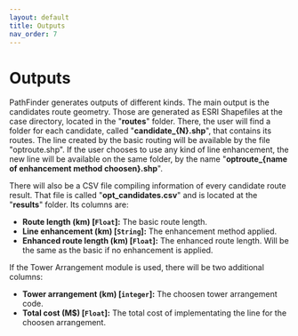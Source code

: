 ```yaml
---
layout: default
title: Outputs
nav_order: 7
---
```


# Outputs

PathFinder generates outputs of different kinds. The main output is the candidates route geometry. Those are generated as ESRI Shapefiles at the case directory, located in the "**routes**" folder. There, the user will find a folder for each candidate, called "**candidate_{N}.shp**", that contains its routes. The line created by the basic routing will be available by the file "optroute.shp". If the user chooses to use any kind of line enhancement, the new line will be available on the same folder, by the name "**optroute_{name of enhancement method choosen}.shp**". 

There will also be a CSV file compiling information of every candidate route result. That file is called "**opt_candidates.csv**" and is located at the "**results**" folder. Its columns are:
* **Route length (km) [`Float`]:** The basic route length.
* **Line enhancement (km) [`String`]:** The enhancement method applied.
* **Enhanced route length (km) [`Float`]:** The enhanced route length. Will be the same as the basic if no enhancement is applied.

If the Tower Arrangement module is used, there will be two additional columns:
* **Tower arrangement (km) [`integer`]:** The choosen tower arrangement code.
* **Total cost (M$) [`Float`]:** The total cost of implementating the line for the choosen arrangement.